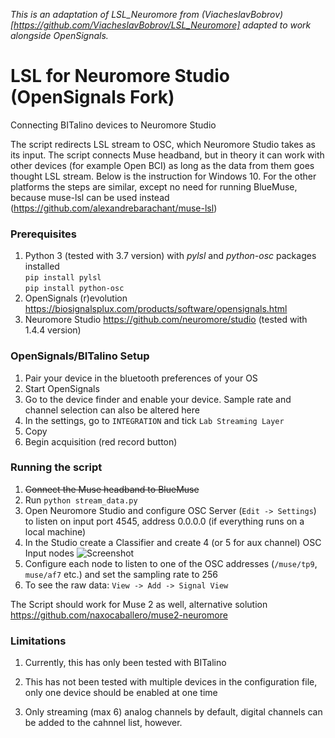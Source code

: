 *This is an adaptation of LSL_Neuromore from (ViacheslavBobrov) [https://github.com/ViacheslavBobrov/LSL_Neuromore] adapted to work alongside OpenSignals.*

# LSL for Neuromore Studio (OpenSignals Fork)

Connecting BITalino devices to Neuromore Studio

The script redirects LSL stream to OSC, which Neuromore Studio takes as its input. 
The script connects Muse headband, but in theory it can work with other devices (for example Open BCI) as long as the data from them goes thought LSL stream.
Below is the instruction for Windows 10. For the other platforms the steps are similar, except no need for running BlueMuse, because muse-lsl can be used instead (https://github.com/alexandrebarachant/muse-lsl)


### Prerequisites

1. Python 3 (tested with 3.7 version) with <i>pylsl</i> and <i>python-osc</i> packages installed</br>
    `pip install pylsl`</br>
    `pip install python-osc`</br>    
2. OpenSignals (r)evolution https://biosignalsplux.com/products/software/opensignals.html
3. Neuromore Studio https://github.com/neuromore/studio (tested with 1.4.4 version)

### OpenSignals/BITalino Setup

1. Pair your device in the bluetooth preferences of your OS
2. Start OpenSignals
3. Go to the device finder and  enable your device. Sample rate and channel selection can also be altered here
4. In the settings, go to `INTEGRATION` and tick `Lab Streaming Layer`
5. Copy 
6. Begin acquisition (red record button) 

### Running the script

1. ~~Connect the Muse headband to BlueMuse~~
1. Run  `python stream_data.py`
1. Open Neuromore Studio and configure OSC Server (`Edit -> Settings`) to listen on input port 4545, address 0.0.0.0 (if everything runs on a local machine)
1. In the Studio create a Classifier and create 4 (or 5 for aux channel) OSC Input nodes
![Screenshot](screenshot.png)
1. Configure each node to listen to one of the OSC addresses (`/muse/tp9`, `muse/af7` etc.) and set the sampling rate to 256
1. To see the raw data: `View -> Add -> Signal View`

The Script should work for Muse 2 as well, alternative solution https://github.com/naxocaballero/muse2-neuromore

### Limitations

1. Currently, this has only been tested with BITalino

2. This has not been tested with multiple devices in the configuration file, only one device should be enabled at one time

3. Only streaming (max 6) analog channels by default, digital channels can be added to the cahnnel list, however.  